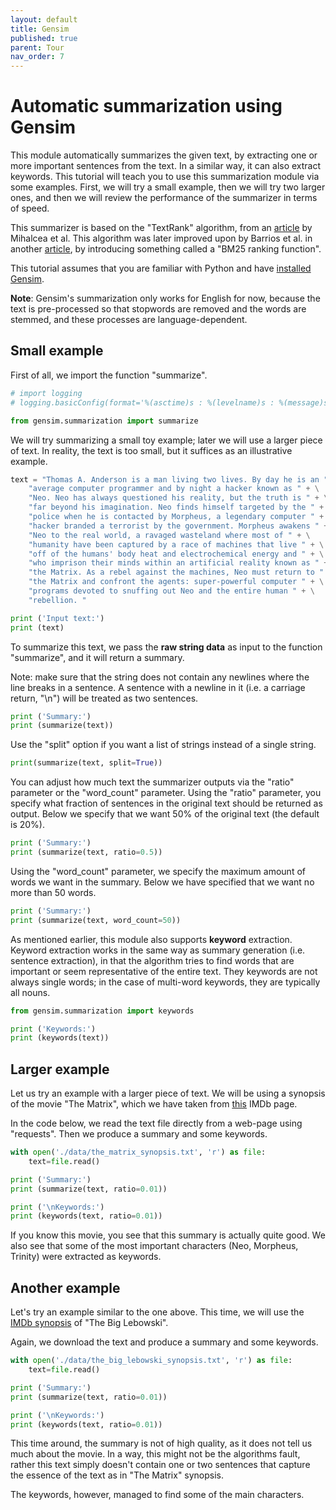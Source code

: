 ```yaml
---
layout: default
title: Gensim
published: true
parent: Tour
nav_order: 7
---
```


<h1>Automatic summarization using Gensim</h1>

This module automatically summarizes the given text, by extracting one or more important sentences from the text. In a similar way, it can also extract keywords. This tutorial will teach you to use this summarization module via some examples. First, we will try a small example, then we will try two larger ones, and then we will review the performance of the summarizer in terms of speed.

This summarizer is based on the "TextRank" algorithm, from an [article](http://web.eecs.umich.edu/%7Emihalcea/papers/mihalcea.emnlp04.pdf) by Mihalcea et al. This algorithm was later improved upon by Barrios et al. in another [article](https://raw.githubusercontent.com/summanlp/docs/master/articulo/articulo-en.pdf), by introducing something called a "BM25 ranking function". 

This tutorial assumes that you are familiar with Python and have [installed Gensim](http://radimrehurek.com/gensim/install.html).

<b>Note</b>: Gensim's summarization only works for English for now, because the text is pre-processed so that stopwords are removed and the words are stemmed, and these processes are language-dependent.


<h2>Small example</h2>

First of all, we import the function "summarize".


```python
# import logging
# logging.basicConfig(format='%(asctime)s : %(levelname)s : %(message)s', level=logging.INFO)

from gensim.summarization import summarize
```

We will try summarizing a small toy example; later we will use a larger piece of text. In reality, the text is too small, but it suffices as an illustrative example.


```python
text = "Thomas A. Anderson is a man living two lives. By day he is an " + \
    "average computer programmer and by night a hacker known as " + \
    "Neo. Neo has always questioned his reality, but the truth is " + \
    "far beyond his imagination. Neo finds himself targeted by the " + \
    "police when he is contacted by Morpheus, a legendary computer " + \
    "hacker branded a terrorist by the government. Morpheus awakens " + \
    "Neo to the real world, a ravaged wasteland where most of " + \
    "humanity have been captured by a race of machines that live " + \
    "off of the humans' body heat and electrochemical energy and " + \
    "who imprison their minds within an artificial reality known as " + \
    "the Matrix. As a rebel against the machines, Neo must return to " + \
    "the Matrix and confront the agents: super-powerful computer " + \
    "programs devoted to snuffing out Neo and the entire human " + \
    "rebellion. "

print ('Input text:')
print (text)
```

To summarize this text, we pass the <b>raw string data</b> as input to the function "summarize", and it will return a summary.

Note: make sure that the string does not contain any newlines where the line breaks in a sentence. A sentence with a newline in it (i.e. a carriage return, "\n") will be treated as two sentences.


```python
print ('Summary:')
print (summarize(text))
```

Use the "split" option if you want a list of strings instead of a single string.


```python
print(summarize(text, split=True))
```

You can adjust how much text the summarizer outputs via the "ratio" parameter or the "word_count" parameter. Using the "ratio" parameter, you specify what fraction of sentences in the original text should be returned as output. Below we specify that we want 50% of the original text (the default is 20%).


```python
print ('Summary:')
print (summarize(text, ratio=0.5))
```

Using the "word_count" parameter, we specify the maximum amount of words we want in the summary. Below we have specified that we want no more than 50 words.


```python
print ('Summary:')
print (summarize(text, word_count=50))
```

As mentioned earlier, this module also supports <b>keyword</b> extraction. Keyword extraction works in the same way as summary generation (i.e. sentence extraction), in that the algorithm tries to find words that are important or seem representative of the entire text. They keywords are not always single words; in the case of multi-word keywords, they are typically all nouns.


```python
from gensim.summarization import keywords

print ('Keywords:')
print (keywords(text))
```

<h2>Larger example</h2>

Let us try an example with a larger piece of text. We will be using a synopsis of the movie "The Matrix", which we have taken from [this](http://www.imdb.com/title/tt0133093/synopsis?ref_=ttpl_pl_syn) IMDb page.

In the code below, we read the text file directly from a web-page using "requests". Then we produce a summary and some keywords.


```python
with open('./data/the_matrix_synopsis.txt', 'r') as file:
    text=file.read()

print ('Summary:')
print (summarize(text, ratio=0.01))

print ('\nKeywords:')
print (keywords(text, ratio=0.01))
```

If you know this movie, you see that this summary is actually quite good. We also see that some of the most important characters (Neo, Morpheus, Trinity) were extracted as keywords.

<h2>Another example</h2>

Let's try an example similar to the one above. This time, we will use the [IMDb synopsis](http://www.imdb.com/title/tt0118715/synopsis?ref_=tt_stry_pl) of "The Big Lebowski".

Again, we download the text and produce a summary and some keywords.


```python
with open('./data/the_big_lebowski_synopsis.txt', 'r') as file:
    text=file.read()

print ('Summary:')
print (summarize(text, ratio=0.01))

print ('\nKeywords:')
print (keywords(text, ratio=0.01))
```

This time around, the summary is not of high quality, as it does not tell us much about the movie. In a way, this might not be the algorithms fault, rather this text simply doesn't contain one or two sentences that capture the essence of the text as in "The Matrix" synopsis.

The keywords, however, managed to find some of the main characters.

